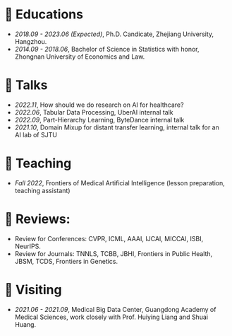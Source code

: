 
# 📖 Educations
- *2018.09 - 2023.06 (Expected)*, Ph.D. Candicate, Zhejiang University, Hangzhou.
- *2014.09 - 2018.06*, Bachelor of Science in Statistics with honor, Zhongnan University of Economics and Law.

# 💬 Talks
- *2022.11*, How should we do research on AI for healthcare?
- *2022.06*, Tabular Data Processing, UberAI internal talk
- *2022.09*, Part-Hierarchy Learning, ByteDance internal talk
- *2021.10*, Domain Mixup for distant transfer learning, internal talk for an AI lab of SJTU

# 🏫 Teaching
- *Fall 2022*, Frontiers of Medical Artificial Intelligence (lesson preparation, teaching assistant)

# 🔎 Reviews:
- Review for Conferences: CVPR, ICML, AAAI, IJCAI, MICCAI, ISBI, NeurIPS.
- Review for Journals: TNNLS, TCBB, JBHI, Frontiers in Public Health, JBSM, TCDS, Frontiers in Genetics.

# 🎒 Visiting
- *2021.06 - 2021.09*, Medical Big Data Center, Guangdong Academy of Medical Sciences, work closely with Prof. Huiying Liang and Shuai Huang.
